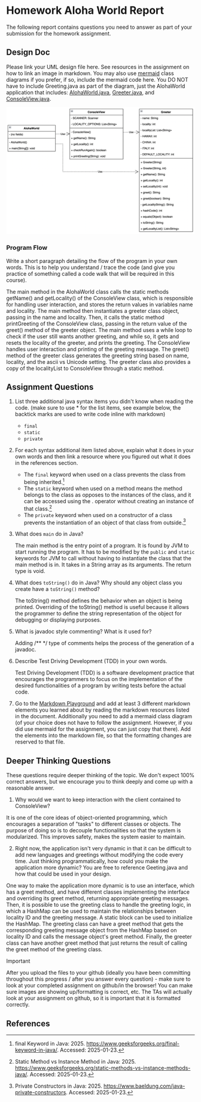 # Homework Aloha World Report

The following report contains questions you need to answer as part of your submission for the homework assignment. 


## Design Doc
Please link your UML design file here. See resources in the assignment on how to
link an image in markdown. You may also use [mermaid] class diagrams if you prefer, if so, include the mermaid code here.  You DO NOT have to include Greeting.java as part of the diagram, just the AlohaWorld application that includes: [AlohaWorld.java], [Greeter.java], and [ConsoleView.java].

![Aloha World UML](/docs/uml/Aloha_world_uml.png)


### Program Flow
Write a short paragraph detailing the flow of the program in your own words. This is to help you understand / trace the code (and give you practice of something called a code walk that will be required in this course).

The main method in the AlohaWorld class calls the static methods getName() and getLocality() of the ConsoleView class, which is responsible for handling user interaction, and stores the return values in variables name and locality. 
The main method then instantiates a greeter class object, passing in the name and locality. Then, it calls the static method printGreeting of the ConsoleView class, passing in the return value of the greet() method of the greeter object.
The main method uses a while loop to check if the user still wants another greeting, and while so, it gets and resets the locality of the greeter, and prints the greeting.
The ConsoleView handles user interaction and printing of the greeting message. The greet() method of the greeter class generates the greeting string based on name, locality, and the ascii vs Unicode setting.
The greeter class also provides a copy of the localityList to ConsoleView through a static method.


## Assignment Questions

1. List three additional java syntax items you didn't know when reading the code.  (make sure to use * for the list items, see example below, the backtick marks are used to write code inline with markdown)
   
   *  `final`
   *  `static`
   *  `private`


2. For each syntax additional item listed above, explain what it does in your own words and then link a resource where you figured out what it does in the references section. 

    * The `final` keyword when used on a class prevents the class from being inherited.[^1]
    * The `static` keyword when used on a method means the method belongs to the class as opposes to the instances of the class, and it can be accessed using the . operator without creating an instance of that class.[^2]
    * The `private` keyword when used on a constructor of a class prevents the instantiation of an object of that class from outside.[^3]


3. What does `main` do in Java? 

    The main method is the entry point of a program. It is found by JVM to start running the program.
It has to be modified by the `public` and `static` keywords for JVM to call without having to instantiate the class that the main method is in.
It takes in a String array as its arguments. The return type is void.


4. What does `toString()` do in Java? Why should any object class you create have a `toString()` method?

    The toString() method defines the behavior when an object is being printed.
Overriding of the toString() method is useful because it allows the programmer to define
the string representation of the object for debugging or displaying purposes.


5. What is javadoc style commenting? What is it used for? 

    Adding /** */ type of comments helps the process of the generation of a javadoc. 


6. Describe Test Driving Development (TDD) in your own words. 

    Test Driving Development (TDD) is a software development practice that encourages the programmers
to focus on the implementation of the desired functionalities of a program by writing tests before the actual code.


7. Go to the [Markdown Playground](MarkdownPlayground.md) and add at least 3 different markdown elements you learned about by reading the markdown resources listed in the document. Additionally you need to add a mermaid class diagram (of your choice does not have to follow the assignment. However, if you did use mermaid for the assignment, you can just copy that there). Add the elements into the markdown file, so that the formatting changes are reserved to that file. 


## Deeper Thinking Questions

These questions require deeper thinking of the topic. We don't expect 100% correct answers, but we encourage you to think deeply and come up with a reasonable answer. 


1. Why would we want to keep interaction with the client contained to ConsoleView?

It is one of the core ideas of object-oriented programming, which encourages a separation of "tasks" to different classes or objects.
The purpose of doing so is to decouple functionalities so that the system is modularized. This improves safety, makes the system easier to maintain.


2. Right now, the application isn't very dynamic in that it can be difficult to add new languages and greetings without modifying the code every time. Just thinking programmatically,  how could you make the application more dynamic? You are free to reference Geeting.java and how that could be used in your design.

One way to make the application more dynamic is to use an interface, which has a greet method, and have different classes 
implementing the interface and overriding its greet method, returning appropriate greeting messages. Then, it is possible 
to use the greeting class to handle the greeting logic, in which a HashMap can be used to maintain the relationships between 
locality ID and the greeting message. A static block can be used to initialize the HashMap. The greeting class can have a greet method that gets the corresponding greeting message 
object from the HashMap based on locality ID and calls the message object's greet method. Finally, the greeter class can have 
another greet method that just returns the result of calling the greet method of the greeting class.

> [!IMPORTANT]
>  After you upload the files to your github (ideally you have been committing throughout this progress / after you answer every question) - make sure to look at your completed assignment on github/in the browser! You can make sure images are showing up/formatting is correct, etc. The TAs will actually look at your assignment on github, so it is important that it is formatted correctly.


## References

[^1]: final Keyword in Java: 2025. https://www.geeksforgeeks.org/final-keyword-in-java/. Accessed: 2025-01-23. 

[^2]: Static Method vs Instance Method in Java: 2025. https://www.geeksforgeeks.org/static-methods-vs-instance-methods-java/. Accessed: 2025-01-23.

[^3]: Private Constructors in Java: 2025. https://www.baeldung.com/java-private-constructors. Accessed: 2025-01-23.


<!-- This is a comment, below this link the links in the document are placed here to make ti easier to read. This is an optional style for markdown, and often as a student you will include the links inline. for example [mermaid](https://mermaid.js.org/intro/syntax-reference.html) -->
[mermaid]: https://mermaid.js.org/intro/syntax-reference.html
[AlohaWorld.java]: src/main/java/student/AlohaWorld.java
[Greeter.java]: src/main/java/student/Greeter.java
[ConsoleView.java]: src/main/java/student/ConsoleView.java